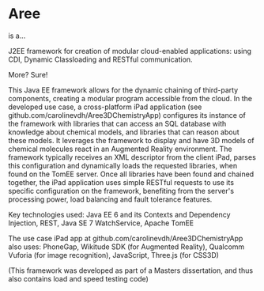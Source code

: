 Aree
====

is a...

J2EE framework for creation of modular cloud-enabled applications: using CDI, Dynamic Classloading and RESTful communication.


More? Sure!

This Java EE framework allows for the dynamic chaining of third-party components, creating a modular program accessible from the cloud. In the developed use case, a cross-platform iPad application (see github.com/carolinevdh/Aree3DChemistryApp) configures its instance of the framework with libraries that can access an SQL database with knowledge about chemical models, and libraries that can reason about these models. It leverages the framework to display and have 3D models of chemical molecules react in an Augmented Reality environment. The framework typically receives an XML descriptor from the client iPad, parses this configuration and dynamically loads the requested libraries, when found on the TomEE server. Once all libraries have been found and chained together, the iPad application uses simple RESTful requests to use its specific configuration on the framework, benefiting from the server's processing power, load balancing and fault tolerance features.


Key technologies used:
Java EE 6 and its Contexts and Dependency Injection, REST, Java SE 7 WatchService, Apache TomEE

The use case iPad app at github.com/carolinevdh/Aree3DChemistryApp also uses:
PhoneGap, Wikitude SDK (for Augmented Reality), Qualcomm Vuforia (for image recognition), JavaScript, Three.js (for CSS3D)


(This framework was developed as part of a Masters dissertation, and thus also contains load and speed testing code)

